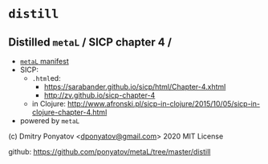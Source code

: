 
#  `distill`
## Distilled `metaL` / SICP chapter 4 /

* [`metaL` manifest](https://www.notion.so/metalang/metaL-manifest-f7c2e3c9f4494986a620f3a71cf39cff)
* SICP:
  * `.html`ed:
    * https://sarabander.github.io/sicp/html/Chapter-4.xhtml
    * http://zv.github.io/sicp-chapter-4
  * in Clojure: http://www.afronski.pl/sicp-in-clojure/2015/10/05/sicp-in-clojure-chapter-4.html
* powered by `metaL`

(c) Dmitry Ponyatov <<dponyatov@gmail.com>> 2020 MIT License

github: https://github.com/ponyatov/metaL/tree/master/distill
